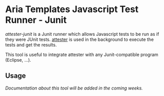 Aria Templates Javascript Test Runner - Junit
=============================================

*attester-junit* is a Junit runner which allows Javascript tests to be run as if they were JUnit tests.
[attester](https://github.com/ariatemplates/attester) is used in the background to execute the tests and get the results.

This tool is useful to integrate attester with any Junit-compatible program (Eclipse, ...).

Usage
-----

*Documentation about this tool will be added in the coming weeks.*
